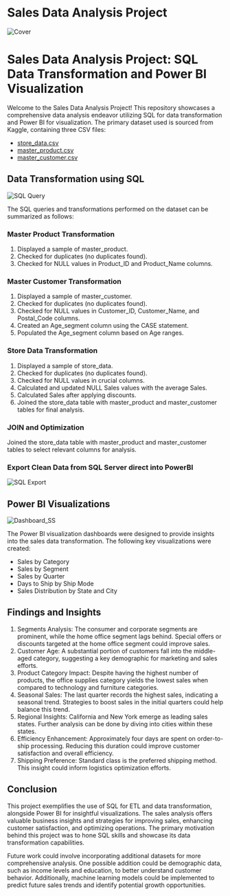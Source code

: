# Sales Data Analysis Project

![Cover](https://github.com/nashaat29/Historical-Sales-Data-SQL-PowerBI-/assets/138555343/510a6dde-2131-4d81-9abb-6a62d5d34c49)

# Sales Data Analysis Project: SQL Data Transformation and Power BI Visualization

Welcome to the Sales Data Analysis Project! This repository showcases a comprehensive data analysis endeavor utilizing SQL for data transformation and Power BI for visualization. The primary dataset used is sourced from Kaggle, containing three CSV files:

- [store_data.csv](https://www.kaggle.com/datasets/tforsyth/4-year-historical-sales-data?select=store_data.csv)
- [master_product.csv](https://www.kaggle.com/datasets/tforsyth/4-year-historical-sales-data?select=master_product.csv)
- [master_customer.csv](https://www.kaggle.com/datasets/tforsyth/4-year-historical-sales-data?select=master_customer.csv)

## Data Transformation using SQL

![SQL Query](https://github.com/nashaat29/Historical-Sales-Data-SQL-PowerBI-/assets/138555343/4b6155a3-455f-4be8-aa5c-3b061bcb9a44)

The SQL queries and transformations performed on the dataset can be summarized as follows:

### Master Product Transformation

1. Displayed a sample of master_product.
2. Checked for duplicates (no duplicates found).
3. Checked for NULL values in Product_ID and Product_Name columns.

### Master Customer Transformation

1. Displayed a sample of master_customer.
2. Checked for duplicates (no duplicates found).
3. Checked for NULL values in Customer_ID, Customer_Name, and Postal_Code columns.
4. Created an Age_segment column using the CASE statement.
5. Populated the Age_segment column based on Age ranges.

### Store Data Transformation

1. Displayed a sample of store_data.
2. Checked for duplicates (no duplicates found).
3. Checked for NULL values in crucial columns.
4. Calculated and updated NULL Sales values with the average Sales.
5. Calculated Sales after applying discounts.
6. Joined the store_data table with master_product and master_customer tables for final analysis.

### JOIN and Optimization

Joined the store_data table with master_product and master_customer tables to select relevant columns for analysis.

### Export Clean Data from SQL Server direct into PowerBI

![SQL Export](https://github.com/nashaat29/Historical-Sales-Data-SQL-PowerBI-/assets/138555343/33d6cca5-ffc5-4e21-b96c-0e343ce2a984)

## Power BI Visualizations

![Dashboard_SS](https://github.com/nashaat29/Historical-Sales-Data-SQL-PowerBI-/assets/138555343/8ec1fc70-1c7d-4395-bd47-39edfa168f04)

The Power BI visualization dashboards were designed to provide insights into the sales data transformation. The following key visualizations were created:

- Sales by Category
- Sales by Segment
- Sales by Quarter
- Days to Ship by Ship Mode
- Sales Distribution by State and City

## Findings and Insights

1. Segments Analysis: The consumer and corporate segments are prominent, while the home office segment lags behind. Special offers or discounts targeted at the home office segment could improve sales.
2. Customer Age: A substantial portion of customers fall into the middle-aged category, suggesting a key demographic for marketing and sales efforts.
3. Product Category Impact: Despite having the highest number of products, the office supplies category yields the lowest sales when compared to technology and furniture categories.
4. Seasonal Sales: The last quarter records the highest sales, indicating a seasonal trend. Strategies to boost sales in the initial quarters could help balance this trend.
5. Regional Insights: California and New York emerge as leading sales states. Further analysis can be done by diving into cities within these states.
6. Efficiency Enhancement: Approximately four days are spent on order-to-ship processing. Reducing this duration could improve customer satisfaction and overall efficiency.
7. Shipping Preference: Standard class is the preferred shipping method. This insight could inform logistics optimization efforts.

## Conclusion

This project exemplifies the use of SQL for ETL and data transformation, alongside Power BI for insightful visualizations. The sales analysis offers valuable business insights and strategies for improving sales, enhancing customer satisfaction, and optimizing operations. The primary motivation behind this project was to hone SQL skills and showcase its data transformation capabilities.

Future work could involve incorporating additional datasets for more comprehensive analysis. One possible addition could be demographic data, such as income levels and education, to better understand customer behavior. Additionally, machine learning models could be implemented to predict future sales trends and identify potential growth opportunities.
